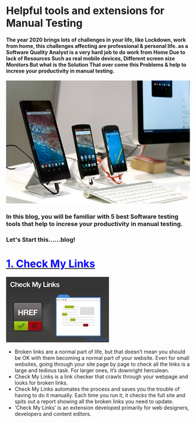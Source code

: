 # Helpful tools and extensions for Manual Testing

#### The year 2020 brings lots of challenges in your life, like Lockdown, work from home, this challenges affecting are professional & personal life. as a Software Quality Analyst is a very hard job to do work from Home Due to lack of Resources Such as real mobile devices, Different screen size Monitors But what is the Solution That over come this Problems & help to increse your productivity in manual testing.

![](https://github.com/wenzixQA/blog/blob/main/QA%20test.jpg)
### In this blog, you will be familiar  with 5 best Software testing tools that  help to increse your productivity in manual testing.

### Let's Start this......blog!

<h1><a href="https://chrome.google.com/webstore/detail/check-my-links/ojkcdipcgfaekbeaelaapakgnjflfglf?hl=en"><span style="color:blue">1. Check My Links </span></a></h1>

![](https://github.com/wenzixQA/blog/blob/main/Check%20My%20Links.jpg)

- Broken links are a normal part of life, but that doesn’t mean you should be OK with them becoming a normal part of your website. Even for small websites, going through your site page by page to check all the links is a large and tedious task. For larger ones, it’s downright herculean.
- Check My Links is a link checker that crawls through your webpage and looks for broken links.
- Check My Links automates the process and saves you the trouble of having to do it manually. Each time you run it, it checks the full site and spits out a report showing all the broken links you need to update.
- ‘Check My Links’ is an extension developed primarily for web designers, developers and content editors.


